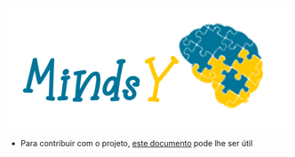 <p align="center">
<img src="./img/mindsybanner.png">
</p>

* Para contribuir com o projeto, [este documento](CONTRIBUTING.md) pode lhe ser útil
